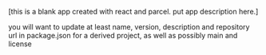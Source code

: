 [this is a blank app created with react and parcel. put app description here.]

you will want to update at least name, version, description and repository url in package.json for a derived project, as well as possibly main and license

